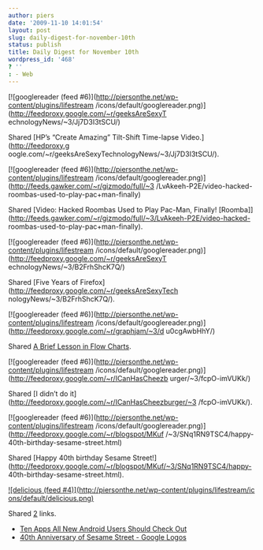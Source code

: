 ```yaml
---
author: piers
date: '2009-11-10 14:01:54'
layout: post
slug: daily-digest-for-november-10th
status: publish
title: Daily Digest for November 10th
wordpress_id: '468'
? ''
: - Web
---
```


[![googlereader (feed #6)](http://piersonthe.net/wp-content/plugins/lifestream
/icons/default/googlereader.png)](http://feedproxy.google.com/~r/geeksAreSexyT
echnologyNews/~3/Jj7D3I3tSCU/)

Shared [HP’s “Create Amazing” Tilt-Shift Time-lapse Video.](http://feedproxy.g
oogle.com/~r/geeksAreSexyTechnologyNews/~3/Jj7D3I3tSCU/).

[![googlereader (feed #6)](http://piersonthe.net/wp-content/plugins/lifestream
/icons/default/googlereader.png)](http://feeds.gawker.com/~r/gizmodo/full/~3
/LvAkeeh-P2E/video-hacked-roombas-used-to-play-pac+man-finally)

Shared [Video: Hacked Roombas Used to Play Pac-Man, Finally!
[Roomba]](http://feeds.gawker.com/~r/gizmodo/full/~3/LvAkeeh-P2E/video-hacked-
roombas-used-to-play-pac+man-finally).

[![googlereader (feed #6)](http://piersonthe.net/wp-content/plugins/lifestream
/icons/default/googlereader.png)](http://feedproxy.google.com/~r/geeksAreSexyT
echnologyNews/~3/B2FrhShcK7Q/)

Shared [Five Years of Firefox](http://feedproxy.google.com/~r/geeksAreSexyTech
nologyNews/~3/B2FrhShcK7Q/).

[![googlereader (feed #6)](http://piersonthe.net/wp-content/plugins/lifestream
/icons/default/googlereader.png)](http://feedproxy.google.com/~r/graphjam/~3/d
u0cgAwbHhY/)

Shared [A Brief Lesson in Flow
Charts](http://feedproxy.google.com/~r/graphjam/~3/du0cgAwbHhY/).

[![googlereader (feed #6)](http://piersonthe.net/wp-content/plugins/lifestream
/icons/default/googlereader.png)](http://feedproxy.google.com/~r/ICanHasCheezb
urger/~3/fcpO-imVUKk/)

Shared [I didn’t do it](http://feedproxy.google.com/~r/ICanHasCheezburger/~3
/fcpO-imVUKk/).

[![googlereader (feed #6)](http://piersonthe.net/wp-content/plugins/lifestream
/icons/default/googlereader.png)](http://feedproxy.google.com/~r/blogspot/MKuf
/~3/SNq1RN9TSC4/happy-40th-birthday-sesame-street.html)

Shared [Happy 40th birthday Sesame
Street!](http://feedproxy.google.com/~r/blogspot/MKuf/~3/SNq1RN9TSC4/happy-
40th-birthday-sesame-street.html).

[![delicious (feed #4)](http://piersonthe.net/wp-content/plugins/lifestream/ic
ons/default/delicious.png)](http://del.icio.us/piersk)

Shared [2](void(0);) links.

  * [Ten Apps All New Android Users Should Check Out](http://www.mobilecrunch.com/2009/11/09/top-10-android-apps/)
  * [40th Anniversary of Sesame Street - Google Logos](http://www.google.com/logos/sesamestreet.html)

